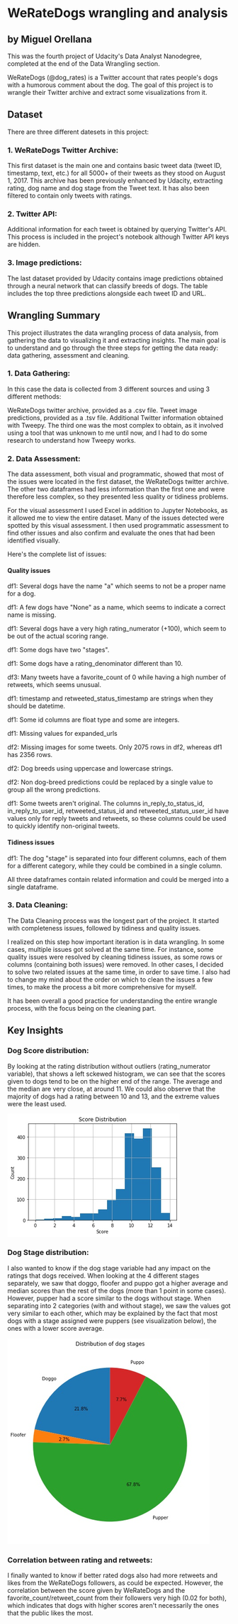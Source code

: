 # WeRateDogs wrangling and analysis
## by Miguel Orellana

This was the fourth project of Udacity's Data Analyst Nanodegree, completed at the end of the Data Wrangling section.

WeRateDogs (@dog_rates) is a Twitter account that rates people's dogs with a humorous comment about the dog. The goal of this project is to wrangle their Twitter archive and extract some visualizations from it.

## Dataset

There are three different datesets in this project:

### 1. WeRateDogs Twitter Archive:
This first dataset is the main one and contains basic tweet data (tweet ID, timestamp, text, etc.) for all 5000+ of their tweets as they stood on August 1, 2017. This archive has been previously enhanced by Udacity, extracting rating, dog name and dog stage from the Tweet text. It has also been filtered to contain only tweets with ratings.

### 2. Twitter API:
Additional information for each tweet is obtained by querying Twitter's API. This process is included in the project's notebook although Twitter API keys are hidden.

### 3. Image predictions:
The last dataset provided by Udacity contains image predictions obtained through a neural network that can classify breeds of dogs. The table includes the top three predictions alongside each tweet ID and URL.


## Wrangling Summary

This project illustrates the data wrangling process of data analysis, from gathering the data to visualizing it and extracting insights. The main goal is to understand and go through the three steps for getting the data ready: data gathering, assessment and cleaning.

### 1. Data Gathering:
In this case the data is collected from 3 different sources and using 3 different methods:

WeRateDogs twitter archive, provided as a .csv file.
Tweet image predictions, provided as a .tsv file.
Additional Twitter information obtained with Tweepy.
The third one was the most complex to obtain, as it involved using a tool that was unknown to me until now, and I had to do some research to understand how Tweepy works.

### 2. Data Assessment:
The data assessment, both visual and programmatic, showed that most of the issues were located in the first dataset, the WeRateDogs twitter archive. The other two dataframes had less information than the first one and were therefore less complex, so they presented less quality or tidiness problems.

For the visual assessment I used Excel in addition to Jupyter Notebooks, as it allowed me to view the entire dataset. Many of the issues detected were spotted by this visual assessment. I then used programmatic assessment to find other issues and also confirm and evaluate the ones that had been identified visually.

Here's the complete list of issues:

#### Quality issues

df1: Several dogs have the name "a" which seems to not be a proper name for a dog.

df1: A few dogs have "None" as a name, which seems to indicate a correct name is missing.

df1: Several dogs have a very high rating_numerator (+100), which seem to be out of the actual scoring range.

df1: Some dogs have two "stages".

df1: Some dogs have a rating_denominator different than 10.

df3: Many tweets have a favorite_count of 0 while having a high number of retweets, which seems unusual.

df1: timestamp and retweeted_status_timestamp are strings when they should be datetime.

df1: Some id columns are float type and some are integers.

df1: Missing values for expanded_urls

df2: Missing images for some tweets. Only 2075 rows in df2, whereas df1 has 2356 rows.

df2: Dog breeds using uppercase and lowercase strings.

df2: Non dog-breed predictions could be replaced by a single value to group all the wrong predictions.

df1: Some tweets aren't original. The columns in_reply_to_status_id, in_reply_to_user_id, retweeted_status_id and retweeted_status_user_id have values only for reply tweets and retweets, so these columns could be used to quickly identify non-original tweets.

#### Tidiness issues
df1: The dog "stage" is separated into four different columns, each of them for a different category, while they could be combined in a single column.

All three dataframes contain related information and could be merged into a single dataframe.

### 3. Data Cleaning:
The Data Cleaning process was the longest part of the project. It started with completeness issues, followed by tidiness and quality issues.

I realized on this step how important iteration is in data wrangling. In some cases, multiple issues got solved at the same time. For instance, some quality issues were resolved by cleaning tidiness issues, as some rows or columns (containing both issues) were removed. In other cases, I decided to solve two related issues at the same time, in order to save time. I also had to change my mind about the order on which to clean the issues a few times, to make the process a bit more comprehensive for myself.

It has been overall a good practice for understanding the entire wrangle process, with the focus being on the cleaning part.

## Key Insights

### Dog Score distribution:

By looking at the rating distribution without outliers (rating_numerator variable), that shows a left sckewed histogram, we can see that the scores given to dogs tend to be on the higher end of the range. The average and the median are very close, at around 11. We could also observe that the majority of dogs had a rating between 10 and 13, and the extreme values were the least used.

![Score distribution](/images/fig01.jpg)

### Dog Stage distribution:

I also wanted to know if the dog stage variable had any impact on the ratings that dogs received. When looking at the 4 different stages separately, we saw that doggo, floofer and puppo got a higher average and median scores than the rest of the dogs (more than 1 point in some cases). However, pupper had a score similar to the dogs without stage. When separating into 2 categories (with and without stage), we saw the values got very similar to each other, which may be explained by the fact that most dogs with a stage assigned were puppers (see visualization below), the ones with a lower score average.

![Dos Stage distribution](/images/fig02.jpg)

### Correlation between rating and retweets:

I finally wanted to know if better rated dogs also had more retweets and likes from the WeRateDogs followers, as could be expected. However, the correlation between the score given by WeRateDogs and the favorite_count/retweet_count from their followers very high (0.02 for both), which indicates that dogs with higher scores aren't necessarily the ones that the public likes the most.
